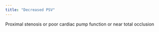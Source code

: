 ```yaml
---
title: "Decreased PSV"
---
```

Proximal stenosis or poor cardiac pump function or near total occlusion

